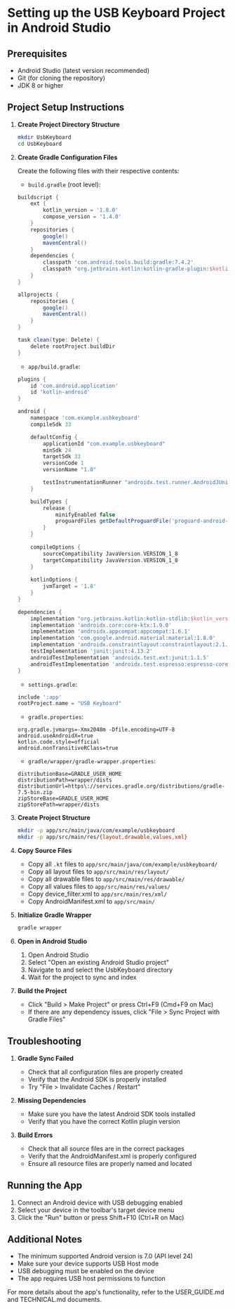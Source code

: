 # Setting up the USB Keyboard Project in Android Studio

## Prerequisites

- Android Studio (latest version recommended)
- Git (for cloning the repository)
- JDK 8 or higher

## Project Setup Instructions

1. **Create Project Directory Structure**
   ```bash
   mkdir UsbKeyboard
   cd UsbKeyboard
   ```

2. **Create Gradle Configuration Files**

   Create the following files with their respective contents:

   - `build.gradle` (root level):
   ```groovy
   buildscript {
       ext {
           kotlin_version = '1.8.0'
           compose_version = '1.4.0'
       }
       repositories {
           google()
           mavenCentral()
       }
       dependencies {
           classpath 'com.android.tools.build:gradle:7.4.2'
           classpath "org.jetbrains.kotlin:kotlin-gradle-plugin:$kotlin_version"
       }
   }

   allprojects {
       repositories {
           google()
           mavenCentral()
       }
   }

   task clean(type: Delete) {
       delete rootProject.buildDir
   }
   ```

   - `app/build.gradle`:
   ```groovy
   plugins {
       id 'com.android.application'
       id 'kotlin-android'
   }

   android {
       namespace 'com.example.usbkeyboard'
       compileSdk 33

       defaultConfig {
           applicationId "com.example.usbkeyboard"
           minSdk 24
           targetSdk 33
           versionCode 1
           versionName "1.0"

           testInstrumentationRunner "androidx.test.runner.AndroidJUnitRunner"
       }

       buildTypes {
           release {
               minifyEnabled false
               proguardFiles getDefaultProguardFile('proguard-android-optimize.txt'), 'proguard-rules.pro'
           }
       }
       
       compileOptions {
           sourceCompatibility JavaVersion.VERSION_1_8
           targetCompatibility JavaVersion.VERSION_1_8
       }
       
       kotlinOptions {
           jvmTarget = '1.8'
       }
   }

   dependencies {
       implementation "org.jetbrains.kotlin:kotlin-stdlib:$kotlin_version"
       implementation 'androidx.core:core-ktx:1.9.0'
       implementation 'androidx.appcompat:appcompat:1.6.1'
       implementation 'com.google.android.material:material:1.8.0'
       implementation 'androidx.constraintlayout:constraintlayout:2.1.4'
       testImplementation 'junit:junit:4.13.2'
       androidTestImplementation 'androidx.test.ext:junit:1.1.5'
       androidTestImplementation 'androidx.test.espresso:espresso-core:3.5.1'
   }
   ```

   - `settings.gradle`:
   ```groovy
   include ':app'
   rootProject.name = "USB Keyboard"
   ```

   - `gradle.properties`:
   ```properties
   org.gradle.jvmargs=-Xmx2048m -Dfile.encoding=UTF-8
   android.useAndroidX=true
   kotlin.code.style=official
   android.nonTransitiveRClass=true
   ```

   - `gradle/wrapper/gradle-wrapper.properties`:
   ```properties
   distributionBase=GRADLE_USER_HOME
   distributionPath=wrapper/dists
   distributionUrl=https\://services.gradle.org/distributions/gradle-7.5-bin.zip
   zipStoreBase=GRADLE_USER_HOME
   zipStorePath=wrapper/dists
   ```

3. **Create Project Structure**
   ```bash
   mkdir -p app/src/main/java/com/example/usbkeyboard
   mkdir -p app/src/main/res/{layout,drawable,values,xml}
   ```

4. **Copy Source Files**
   - Copy all `.kt` files to `app/src/main/java/com/example/usbkeyboard/`
   - Copy all layout files to `app/src/main/res/layout/`
   - Copy all drawable files to `app/src/main/res/drawable/`
   - Copy all values files to `app/src/main/res/values/`
   - Copy device_filter.xml to `app/src/main/res/xml/`
   - Copy AndroidManifest.xml to `app/src/main/`

5. **Initialize Gradle Wrapper**
   ```bash
   gradle wrapper
   ```

6. **Open in Android Studio**
   1. Open Android Studio
   2. Select "Open an existing Android Studio project"
   3. Navigate to and select the UsbKeyboard directory
   4. Wait for the project to sync and index

7. **Build the Project**
   - Click "Build > Make Project" or press Ctrl+F9 (Cmd+F9 on Mac)
   - If there are any dependency issues, click "File > Sync Project with Gradle Files"

## Troubleshooting

1. **Gradle Sync Failed**
   - Check that all configuration files are properly created
   - Verify that the Android SDK is properly installed
   - Try "File > Invalidate Caches / Restart"

2. **Missing Dependencies**
   - Make sure you have the latest Android SDK tools installed
   - Verify that you have the correct Kotlin plugin version

3. **Build Errors**
   - Check that all source files are in the correct packages
   - Verify that the AndroidManifest.xml is properly configured
   - Ensure all resource files are properly named and located

## Running the App

1. Connect an Android device with USB debugging enabled
2. Select your device in the toolbar's target device menu
3. Click the "Run" button or press Shift+F10 (Ctrl+R on Mac)

## Additional Notes

- The minimum supported Android version is 7.0 (API level 24)
- Make sure your device supports USB Host mode
- USB debugging must be enabled on the device
- The app requires USB host permissions to function

For more details about the app's functionality, refer to the USER_GUIDE.md and TECHNICAL.md documents. 